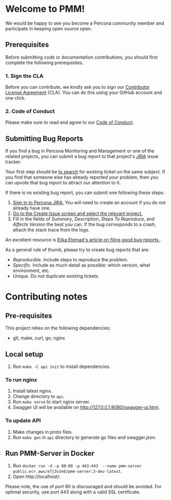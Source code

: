 # Welcome to PMM!

We would be happy to see you become a Percona community member and participate in keeping open source open.

## Prerequisites

Before submitting code or documentation contributions, you should first complete the following prerequisites.

### 1. Sign the CLA

Before you can contribute, we kindly ask you to sign our [Contributor License Agreement](https://cla-assistant.percona.com/percona/pmm) (CLA). You can do this using your GitHub account and one click.

### 2. Code of Conduct

Please make sure to read and agree to our [Code of Conduct](https://github.com/percona/pmm/blob/main/code-of-conduct.md).

## Submitting Bug Reports

If you find a bug in Percona Monitoring and Management or one of the related projects, you can submit a bug report to that project's [JIRA](https://jira.percona.com) issue tracker.

Your first step should be [to search](https://jira.percona.com/issues/?jql=project=PMM) for existing ticket on the same subject. If you find that someone else has already reported your problem, then you can upvote that bug report to attract our attention to it.

If there is no existing bug report, you can submit one following these steps:

1. [Sign in to Percona JIRA.](https://jira.percona.com/login.jsp) You will need to create an account if you do not already have one.
2. [Go to the Create Issue screen and select the relevant project.](https://jira.percona.com/secure/CreateIssueDetails!init.jspa?pid=11600&issuetype=1&priority=3)
3. Fill in the fields of *Summary*, *Description*, *Steps To Reproduce*, and *Affects Version* the best you can. If the bug corresponds to a crash, attach the stack trace from the logs.

An excellent resource is [Elika Etemad's article on filing good bug reports.](http://fantasai.inkedblade.net/style/talks/filing-good-bugs/).

As a general rule of thumb, please try to create bug reports that are:

- *Reproducible.* Include steps to reproduce the problem.
- *Specific.* Include as much detail as possible: which version, what environment, etc.
- *Unique.* Do not duplicate existing tickets.

# Contributing notes

## Pre-requisites

This project relies on the following dependencies:

- git, make, curl, go, nginx

## Local setup

1. Run `make -C api init` to install dependencies.

### To run nginx

1. Install latest nginx.
2. Change directory to `api`.
3. Run `make serve` to start nginx server.
4. Swagger UI will be available on http://127.0.0.1:8080/swagger-ui.html.

### To update API

1. Make changes in proto files.
2. Run `make gen` in `api` directory to generate go files and swagger.json.

## Run PMM-Server in Docker

1. Run `docker run -d -p 80:80 -p 443:443  --name pmm-server public.ecr.aws/e7j3v3n0/pmm-server:3-dev-latest`.
2. Open http://localhost/.

Please note, the use of port 80 is discouraged and should be avoided. For optimal security, use port 443 along with a valid SSL certificate.
